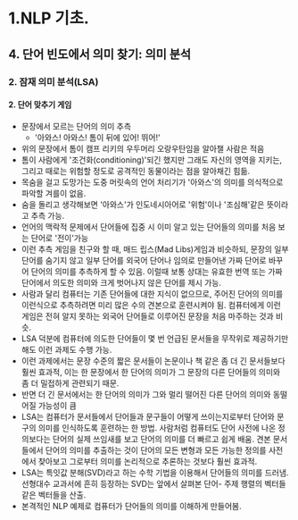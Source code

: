 # 1.NLP 기초.
## 4. 단어 빈도에서 의미 찾기: 의미 분석
### 2. 잠재 의미 분석(LSA)
#### 2. 단어 맞추기 게임
- 문장에서 모르는 단어의 의미 추측
  - '아와스! 아와스! 톰이 뒤에 있어! 뛰어!'
- 위의 문장에서 톰이 캠프 리키의 우두머리 오랑우탄임을 알아챌 사람은 적음
- 톰이 사람에게 '조건화(conditioning)'되긴 했지만 그래도 자신의 영역을 지키는, 그리고 때로는 위험할 정도로 공격적인 동물이라는 점을 알아채긴 힘듦.
- 목숨을 걸고 도망가는 도중 머릿속의 언어 처리기가 '아와스'의 의미를 의식적으로 파악할 겨를이 없음.
- 숨을 돌리고 생각해보면 '아와스'가 인도네시아어로 '위험'이나 '조심해'같은 뜻이라고 추측 가능. 
- 언어의 맥락적 문제에서 단어들에 집중 시 이미 알고 있는 단어들의 의미를 처음 보는 단어로 '전이'가능
- 이런 추측 게임을 친구와 할 때, 매드 립스(Mad Libs)게임과 비슷하되, 문장의 일부 단어를 숨기지 않고 일부 단어를 외국어 단어나 임의로 만들어낸 가짜 단어로 바꾸어 단어의 의미를 추측하게 할 수 있음. 이럴때 보통 상대는 유효한 번역 또는 가짜 단어에서 의도한 의미와 크게 벗어나지 않은 단어를 제시 가능.
- 사람과 달리 컴퓨터는 기존 단어들에 대한 지식이 없으므로, 주어진 단어의 의미를 이런식으로 추측하려면 미리 많은 수의 견본으로 훈련시켜야 됨. 컴퓨터에게 이런 게임은 전혀 알지 못하는 외국어 단어들로 이루어진 문장을 처음 마주하는 것과 비슷. 
- LSA 덕분에 컴퓨터에 의도한 단어들이 몇 번 언급된 문서들을 무작위로 제공하기만 해도 이런 과제도 수행 가능.
- 이런 과제에서는 문장 수준의 짧은 문서들이 논문이나 책 같은 좀 더 긴 문서들보다 훨씬 효과적, 이는 한 문장에서 한 단어의 의미가 그 문장의 다른 단어들의 의미와 좀 더 밀접하게 관련되기 때문.
- 반면 더 긴 문서에서는 한 단어의 의미가 그와 멀리 떨어진 다른 단어의 의미와 동떨어질 가능성이 큼
- LSA는 컴퓨터가 문서들에서 단어들과 문구들이 어떻게 쓰이는지로부터 단어와 문구의 의미를 인식하도록 훈련하는 한 방법. 사람처럼 컴퓨터도 단어 사전에 나온 정의보다는 단어의 실제 쓰임새를 보고 단어의 의미를 더 빠르고 쉽게 배움. 견본 문서들에서 단어의 의미를 추출하는 것이 단어의 모든 변형과 모든 가능한 정의를 사전에서 찾아보고 그로부터 의미를 논리적으로 추론하는 것보다 훨씬 효과적.
- LSA는 특잇값 분해(SVD)라고 하는 수학 기법을 이용해서 단어들의 의미를 드러냄. 선형대수 교과서에 흔히 등장하는 SVD는 앞에서 살펴본 단어- 주제 행렬의 벡터들 같은 벡터들을 산출.
- 본격적인 NLP 예제로 컴퓨터가 단어들의 의미를 이해하게 만들어봄.